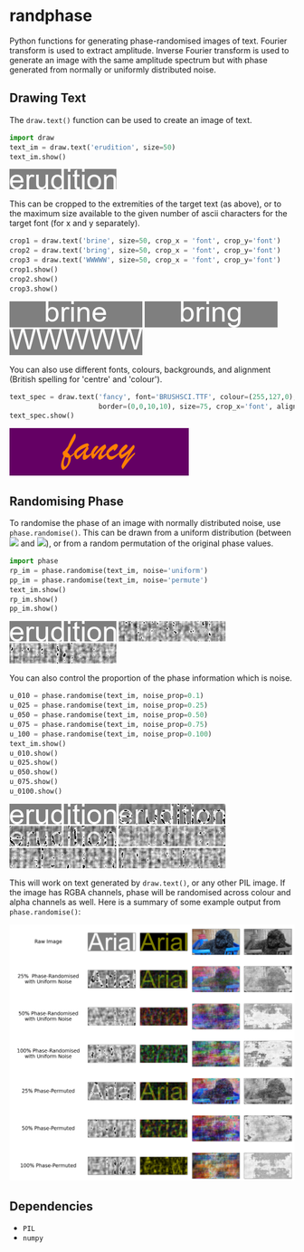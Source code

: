 # randphase
Python functions for generating phase-randomised images of text. Fourier transform is used to extract amplitude. Inverse Fourier transform is used to generate an image with the same amplitude spectrum but with phase generated from normally or uniformly distributed noise.

## Drawing Text

The `draw.text()` function can be used to create an image of text.

```python
import draw
text_im = draw.text('erudition', size=50)
text_im.show()
```

![](img/text_im.png)

This can be cropped to the extremities of the target text (as above), or to the maximum size available to the given number of ascii characters for the target font (for x and y separately).

```python
crop1 = draw.text('brine', size=50, crop_x = 'font', crop_y='font')
crop2 = draw.text('bring', size=50, crop_x = 'font', crop_y='font')
crop3 = draw.text('WWWWW', size=50, crop_x = 'font', crop_y='font')
crop1.show()
crop2.show()
crop3.show()
```

![](img/crop1.png)
![](img/crop2.png)
![](img/crop3.png)

You can also use different fonts, colours, backgrounds, and alignment (British spelling for 'centre' and 'colour').

```python
text_spec = draw.text('fancy', font='BRUSHSCI.TTF', colour=(255,127,0), bg=(100,0,100),
                      border=(0,0,10,10), size=75, crop_x='font', align_x='centre')
text_spec.show()
```

![](img/text_spec.png)

## Randomising Phase

To randomise the phase of an image with normally distributed noise, use `phase.randomise()`. This can be drawn from a uniform distribution (between <img src="https://render.githubusercontent.com/render/math?math=-\pi"> and <img src="https://render.githubusercontent.com/render/math?math=\pi">), or from a random permutation of the original phase values.

```python
import phase
rp_im = phase.randomise(text_im, noise='uniform')
pp_im = phase.randomise(text_im, noise='permute')
text_im.show()
rp_im.show()
pp_im.show()
```

![](img/text_im.png)
![](img/rp_im.png)
![](img/pp_im.png)

You can also control the proportion of the phase information which is noise.

```python
u_010 = phase.randomise(text_im, noise_prop=0.1)
u_025 = phase.randomise(text_im, noise_prop=0.25)
u_050 = phase.randomise(text_im, noise_prop=0.50)
u_075 = phase.randomise(text_im, noise_prop=0.75)
u_100 = phase.randomise(text_im, noise_prop=0.100)
text_im.show()
u_010.show()
u_025.show()
u_050.show()
u_075.show()
u_0100.show()
```

![](img/text_im.png)
![](img/u_010.png)
![](img/u_025.png)
![](img/u_050.png)
![](img/u_075.png)
![](img/u_100.png)

This will work on text generated by `draw.text()`, or any other PIL image. If the image has RGBA channels, phase will be randomised across colour and alpha channels as well. Here is a summary of some example output from `phase.randomise()`:

![](img/examples.png)

## Dependencies

* `PIL`
* `numpy`
